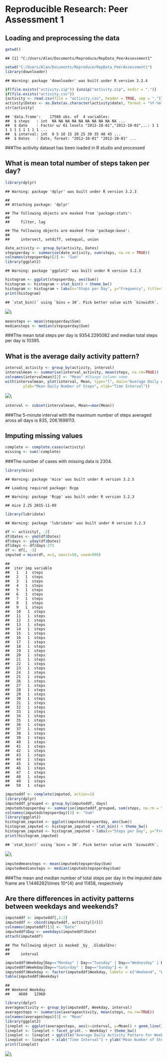# Reproducible Research: Peer Assessment 1


## Loading and preprocessing the data

```r
getwd() 
```

```
## [1] "C:/Users/Alan/Documents/Reproduce/RepData_PeerAssessment1"
```

```r
setwd("C:/Users/Alan/Documents/Reproduce/RepData_PeerAssessment1")
library(downloader)
```

```
## Warning: package 'downloader' was built under R version 3.2.4
```

```r
if(file.exists("activity.zip")) {unzip("activity.zip", exdir = ".")}
if(file.exists("activity.csv")) 
{activity <- read.csv(file = "activity.csv", header = TRUE, sep = ",")}
activity$Dates <- as.Date(as.character(activity$date), format = "%Y-%m-%d")
str(activity)
```

```
## 'data.frame':	17568 obs. of  4 variables:
##  $ steps   : int  NA NA NA NA NA NA NA NA NA NA ...
##  $ date    : Factor w/ 61 levels "2012-10-01","2012-10-02",..: 1 1 1 1 1 1 1 1 1 1 ...
##  $ interval: int  0 5 10 15 20 25 30 35 40 45 ...
##  $ Dates   : Date, format: "2012-10-01" "2012-10-01" ...
```
###The acitivity dataset has been loaded in R studio and processed 



## What is mean total number of steps taken per day?

```r
library(dplyr)
```

```
## Warning: package 'dplyr' was built under R version 3.2.3
```

```
## 
## Attaching package: 'dplyr'
```

```
## The following objects are masked from 'package:stats':
## 
##     filter, lag
```

```
## The following objects are masked from 'package:base':
## 
##     intersect, setdiff, setequal, union
```

```r
date_activity <- group_by(activity, Dates)
stepsperday <- summarise(date_activity, sum(steps, na.rm = TRUE))
colnames(stepsperday)[2] <- "Sum"
library(ggplot2)
```

```
## Warning: package 'ggplot2' was built under R version 3.2.3
```

```r
histogram <- ggplot(stepsperday, aes(Sum))
histogram <- histogram + stat_bin() + theme_bw()
histogram <- histogram + labs(x="Steps per Day", y="Frequency", title="Histogram of Total Steps per Day")
print(histogram)
```

```
## `stat_bin()` using `bins = 30`. Pick better value with `binwidth`.
```

![](PA1_template_files/figure-html/unnamed-chunk-2-1.png)\


```r
meansteps <- mean(stepsperday$Sum)
mediansteps <- median(stepsperday$Sum)
```
###The mean total steps per day is 9354.2295082 and median total steps per day is 10395. 


## What is the average daily activity pattern?

```r
interval_activity <- group_by(activity, interval)
intervalmean <- summarise(interval_activity, mean(steps, na.rm=TRUE))
colnames(intervalmean)[2] <- "Mean" #Change column name
with(intervalmean, plot(interval, Mean, type="l", main="Average Daily Activity Pattern",
        ylab="Mean Daily Number of Steps", xlab="Time Interval"))
```

![](PA1_template_files/figure-html/unnamed-chunk-4-1.png)\


```r
interval <- subset(intervalmean, Mean==max(Mean))
```
###The 5-minute interval with the maximum number of steps averaged aross all days is 
835, 206.1698113.


## Imputing missing values

```r
complete <- complete.cases(activity)
missing <- sum(!complete)
```
###The number of cases with missing data is 2304.

```r
library(mice)
```

```
## Warning: package 'mice' was built under R version 3.2.5
```

```
## Loading required package: Rcpp
```

```
## Warning: package 'Rcpp' was built under R version 3.2.3
```

```
## mice 2.25 2015-11-09
```

```r
library(lubridate)
```

```
## Warning: package 'lubridate' was built under R version 3.2.3
```

```r
df <- activity[, -2]
df$Dates <- ymd(df$Dates)
df$days <- yday(df$Dates)
df$days <- df$days-275
df <- df[, -3]
imputed = mice(df, m=1, maxit=50, seed=999)
```

```
## 
##  iter imp variable
##   1   1  steps
##   2   1  steps
##   3   1  steps
##   4   1  steps
##   5   1  steps
##   6   1  steps
##   7   1  steps
##   8   1  steps
##   9   1  steps
##   10   1  steps
##   11   1  steps
##   12   1  steps
##   13   1  steps
##   14   1  steps
##   15   1  steps
##   16   1  steps
##   17   1  steps
##   18   1  steps
##   19   1  steps
##   20   1  steps
##   21   1  steps
##   22   1  steps
##   23   1  steps
##   24   1  steps
##   25   1  steps
##   26   1  steps
##   27   1  steps
##   28   1  steps
##   29   1  steps
##   30   1  steps
##   31   1  steps
##   32   1  steps
##   33   1  steps
##   34   1  steps
##   35   1  steps
##   36   1  steps
##   37   1  steps
##   38   1  steps
##   39   1  steps
##   40   1  steps
##   41   1  steps
##   42   1  steps
##   43   1  steps
##   44   1  steps
##   45   1  steps
##   46   1  steps
##   47   1  steps
##   48   1  steps
##   49   1  steps
##   50   1  steps
```

```r
imputeddf <- complete(imputed, action=1)
library(dplyr)
imputeddf_grouped <- group_by(imputeddf, days)
imputedstepsperday <- summarise(imputeddf_grouped, sum(steps, na.rm = TRUE))
colnames(imputedstepsperday)[2] <- "Sum"
library(ggplot2)
histogram_imputed <- ggplot(imputedstepsperday, aes(Sum))
histogram_imputed <- histogram_imputed + stat_bin() + theme_bw()
histogram_imputed <- histogram_imputed + labs(x="Steps per Day", y="Frequency", title="Histogram of Total Steps per Day (Imputed for Missingness)")
print(histogram_imputed)
```

```
## `stat_bin()` using `bins = 30`. Pick better value with `binwidth`.
```

![](PA1_template_files/figure-html/unnamed-chunk-7-1.png)\


```r
imputedmeansteps <- mean(imputedstepsperday$Sum)
imputedmediansteps <- median(imputedstepsperday$Sum)
```
###The mean and median number of total steps per day in the imputed date frame are 1.1446262\times 10^{4} and 11458, respectively



## Are there differences in activity patterns between weekdays and weekends?

```r
imputeddf <- imputeddf[,1:2]
imputeddf <- cbind(imputeddf, activity[[4]])
colnames(imputeddf)[3] <- "Date"
imputeddf$Day <- weekdays(imputeddf$Date)
attach(imputeddf)
```

```
## The following object is masked _by_ .GlobalEnv:
## 
##     interval
```

```r
imputeddf$Weekday[Day=="Monday" | Day=="Tuesday" | Day=="Wednesday" | Day=="Thursday" | Day=="Friday"] <- 1
imputeddf$Weekday[Day=="Saturday" | Day=="Sunday"] <- 0
imputeddf$Weekday <- factor(imputeddf$Weekday, labels = c("Weekend", "Weekday"))
table(imputeddf$Weekday)
```

```
## 
## Weekend Weekday 
##    4608   12960
```

```r
library(dplyr)
averageactivity <- group_by(imputeddf, Weekday, interval)
averagesteps <- summarise(averageactivity, mean(steps, na.rm=TRUE))
colnames(averagesteps)[3] <- "Mean"
library(ggplot2)
lineplot <- ggplot(averagesteps, aes(x=interval, y=Mean)) + geom_line()
lineplot <- lineplot + facet_grid(. ~ Weekday) + theme_bw() 
lineplot <- lineplot + ggtitle("Average Daily Activity Pattern for Weekdays and Weekend")
lineplot <- lineplot + xlab("Time Interval") + ylab("Mean Number of Steps") #Axis titles
print(lineplot)
```

![](PA1_template_files/figure-html/unnamed-chunk-9-1.png)\
